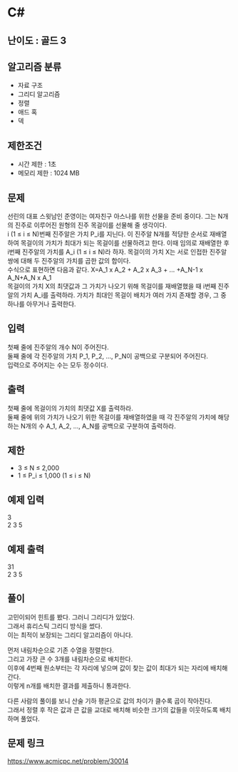 # C#

## 난이도 : 골드 3

## 알고리즘 분류
  - 자료 구조
  - 그리디 알고리즘
  - 정렬
  - 애드 혹
  - 덱

## 제한조건
  - 시간 제한 : 1초
  - 메모리 제한 : 1024 MB

## 문제
선린의 대표 스윗남인 준영이는 여자친구 아스나를 위한 선물을 준비 중이다. 그는 N개의 진주로 이루어진 원형의 진주 목걸이를 선물해 줄 생각이다.<br/>
i (1 ≤ i ≤ N)번째 진주알은 가치 P_i를 지닌다. 이 진주알 N개를 적당한 순서로 재배열하여 목걸이의 가치가 최대가 되는 목걸이를 선물하려고 한다. 이때 임의로 재배열한 후 i번째 진주알의 가치를 A_i (1 ≤ i ≤ N)라 하자. 목걸이의 가치 X는 서로 인접한 진주알 쌍에 대해 두 진주알의 가치를 곱한 값의 합이다.<br/>
수식으로 표현하면 다음과 같다. X=A_1 x A_2 + A_2 x A_3 + ... +A_N-1 x A_N+A_N x A_1<br/>
목걸이의 가치 X의 최댓값과 그 가치가 나오기 위해 목걸이를 재배열했을 때 i번째 진주알의 가치 A_i를 출력하라. 가치가 최대인 목걸이 배치가 여러 가지 존재할 경우, 그 중 하나를 아무거나 출력한다.<br/>


## 입력
첫째 줄에 진주알의 개수 N이 주어진다.<br/>
둘째 줄에 각 진주알의 가치 P_1, P_2, ..., P_N이 공백으로 구분되어 주어진다.<br/>
입력으로 주어지는 수는 모두 정수이다.<br/>


## 출력
첫째 줄에 목걸이의 가치의 최댓값 X를 출력하라.<br/>
둘째 줄에 위의 가치가 나오기 위한 목걸이를 재배열하였을 때 각 진주알의 가치에 해당하는 N개의 수 A_1, A_2, ..., A_N를 공백으로 구분하여 출력하라.<br/>


## 제한
  - 3 ≤ N ≤ 2,000
  - 1 ≤ P_i ≤ 1,000 (1 ≤ i ≤ N)


## 예제 입력
3<br/>
2 3 5<br/>


## 예제 출력
31<br/>
2 3 5<br/>


## 풀이
고민이되어 힌트를 봤다. 그러니 그리디가 있었다.<br/>
그래서 휴리스틱 그리디 방식을 썼다.<br/>
이는 최적이 보장되는 그리디 알고리즘이 아니다.<br/>


먼저 내림차순으로 기존 수열을 정렬한다.<br/>
그리고 가장 큰 수 3개를 내림차순으로 배치한다.<br/>
이후에 4번째 원소부터는 각 자리에 넣으며 값이 찾는 값이 최대가 되는 자리에 배치해간다.<br/>
이렇게 n개를 배치한 결과를 제출하니 통과한다.<br/>


다른 사람의 풀이를 보니 산술 기하 평균으로 값의 차이가 클수록 곱이 작아진다.<br/>
그래서 정렬 후 작은 값과 큰 값을 교대로 배치해 비슷한 크기의 값들을 이웃하도록 배치하며 풀었다.<br/>


## 문제 링크
https://www.acmicpc.net/problem/30014